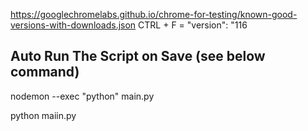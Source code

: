 https://googlechromelabs.github.io/chrome-for-testing/known-good-versions-with-downloads.json
CTRL + F = "version": "116

## Auto Run The Script on Save (see below command)

nodemon --exec "python" main.py

python maiin.py
